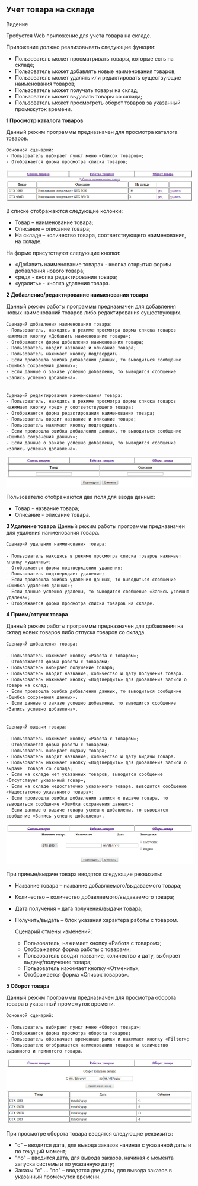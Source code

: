 Учет товара на складе
-

Видение
 
Требуется Web приложение для учета товара на складе. 

Приложение должно реализовывать следующие функции: 
- Пользователь может просматривать товары, которые есть на складе;
- Пользователь может добавлять новые наименования товаров;
- Пользователь может удалять или редактировать существующие наименования товаров;
- Пользователь может получать товары на склад;
- Пользователь может выдавать товары со склада;
- Пользователь может просмотреть оборот товаров за указанный промежуток времени.

**1 Просмотр каталога товаров**

Данный режим программы предназначен для просмотра каталога товаров.

    Основной сценарий:
    - Пользователь выбирает пункт меню «Список товаров»;
    - Отображается форма просмотра списка товаров;

![ddd](img/productsList.jpg "Список товаров на складе")

В списке отображаются следующие колонки:
- Товар – наименование товара;
- Описание – описание товара;
- На складе – количество товара, соответствующего наименования, на складе.

На форме присутствуют следующие кнопки:
- «Добавить наименование товара» - кнопка открытия формы добавления нового товара;
- «ред» - кнопка редактирования товара;
- «удалить» - кнопка удаления товара.

**2 Добавление/редактирование наименования товара**

Данный режим работы программы предназначен для добавления новых наименований товаров либо редактирования существующих.

	Сценарий добавления наименования товара:
	- Пользователь, находясь в режиме просмотра формы списка товаров нажимает кнопку «Добавить наименование товара»;
	- Отображается форма добавления наименования товара;
	- Пользователь вводит название и описание товара;
	- Пользователь нажимает кнопку подтвердить.
	- Если произошла ошибка добавления данных, то выводиться сообщение «Ошибка сохранения данных»;
    - Если данные о заказе успешно добавлены, то выводится сообщение «Запись успешно добавлена».
    
    
    Сценарий редактирования наименования товара:
	- Пользователь, находясь в режиме просмотра формы списка товаров нажимает кнопку «ред» у соответствующего товара;
	- Отображается форма редактирования наименования товара;
	- Пользователь вводит название и описание товара;
	- Пользователь нажимает кнопку подтвердить.
	- Если произошла ошибка добавления данных, то выводиться сообщение «Ошибка сохранения данных»;
    - Если данные о заказе успешно добавлены, то выводится сообщение «Запись успешно добавлена».
![ddd](img/addProduct.jpg "Добавление наименования товара")

Пользователю отображаются два поля для ввода данных:
- Товар - название товара;
- Описание - описание товара.

**3 Удаление товара**
Данный режим работы программы предназначен для удаления наименования товара.
    
    Сценарий удаления наименования товара:

    - Пользователь находясь в режиме просмотра списка товаров нажимает кнопку «удалить»;
    - Отображается форма подтверждения удаления;
    - Пользователь подтверждает удаление;
    - Если произошла ошибка удаления данных, то выводиться сообщение «Ошибка удаления данных»;
    - Если данные успешно удалены, то выводится сообщение «Запись успешно удалена»;
    - Отображается форма просмотра списка товаров на складе.

**4 Прием/отпуск товара**

Данный режим работы программы предназначен для добавления на склад новых товаров либо отпуска товаров со склада.

	Сценарий добавления товара:

    - Пользователь нажимает кнопку «Работа с товаром»;
    - Отображается форма работы с товарами;
    - Пользователь выбирает получение товара;
    - Пользователь вводит название, количество и дату получения товара.
    - Пользователь нажимает кнопку «Подтвердить» для добавления записи о товаре на склад;
    - Если произошла ошибка добавления данных, то выводиться сообщение «Ошибка сохранения данных»;
    - Если данные о заказе успешно добавлены, то выводится сообщение «Запись успешно добавлена».


	Сценарий выдачи товара:
    
    - Пользователь нажимает кнопку «Работа с товаром»;
    - Отображается форма работы с товарами;
    - Пользователь выбирает выдачу товара;
    - Пользователь вводит название, количество и дату выдачи товара.
    - Пользователь нажимает кнопку «Подтвердить» для добавления записи о выдаче  товара со склада;
    - Если на складе нет указанных товаров, выводится сообщение «Отсутствует указанный товар»;
    - Если на складе недостаточно указанного товара, выводится сообщение «Недостаточно указанного товара»;
    - Если произошла ошибка добавления записи о выдаче товара, то выводиться сообщение «Ошибка сохранения данных»;
    - Если данные о выдаче товара успешно добавлены, то выводится сообщение «Запись успешно добавлена».

![ddd](img/addProductRecord.jpg "Добавление записи о товаре")

При приеме/выдаче товара вводятся следующие реквизиты:
- Название товара – название добавляемого/выдаваемого товара;
- Количество – количество добавляемого/выдаваемого товара;
- Дата получения – дата получения/выдачи товара;
- Получить/выдать – блок указания характера работы с товаром.


    Сценарий отмены изменений:
    - Пользователь, нажимает кнопку «Работа с товаром»;
    - Отображается форма работы с товарами;
    - Пользователь вводит название, количество и дату, выбирает выдачу/получение товара;
    - Пользователь нажимает кнопку «Отменить»;
    - Отображается форма «Список товаров».
    
**5 Оборот товара**

Данный режим программы предназначен для просмотра оборота товара в указанный промежуток времени.

	Основной сценарий:

    - Пользователь выбирает пункт меню «Оборот товара»;
    - Отображается форма просмотра оборота товаров;
    - Пользователь обозначает временные рамки и нажимает кнопку «Filter»;
    - Пользователю отображается наименования товаров и количество выданного и принятого товара.
    
![ddd](img/comodityCirculation.jpg "Оборот товара на складе")

При просмотре оборота товара вводятся следующие реквизиты:
- "с" – вводится дата, для вывода заказов начиная с указанной даты и по текущий момент;
- "по" – вводится дата, для вывода заказов, начиная с момента запуска системы и по указанную дату;
- Заказы "с" … "по" – вводятся две даты, для вывода заказов в указанный промежуток времени.